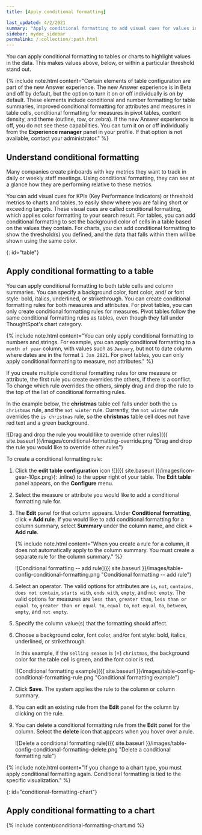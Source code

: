 ```yaml
---
title: [Apply conditional formatting]

last_updated: 4/2/2021
summary: "Apply conditional formatting to add visual cues for values in your data."
sidebar: mydoc_sidebar
permalink: /:collection/:path.html
---
```


You can apply conditional formatting to tables or charts to highlight values in the data. This makes values above, below, or within a particular threshold stand out.

{% include note.html content="Certain elements of table configuration are part of the new Answer experience. The new Answer experience is in Beta and off by default, but the option to turn it on or off individually is on by default. These elements include conditional and number formatting for table summaries, improved conditional formatting for attributes and measures in table cells, conditional formatting for measures in pivot tables, content density, and theme (outline, row, or zebra). If the new Answer experience is off, you do not see these capabilities. You can turn it on or off individually from the <strong>Experience manager</strong> panel in your profile. If that option is not available, contact your administrator." %}

## Understand conditional formatting

Many companies create pinboards with key metrics they want to track in daily or weekly staff meetings. Using conditional formatting, they can see at a glance how they are performing relative to these metrics.

You can add visual cues for KPIs (Key Performance Indicators) or threshold metrics to charts and tables, to easily show where you are falling short or exceeding targets. These visual cues are called conditional formatting, which applies color formatting to your search result. For tables, you can add conditional formatting to set the background color of cells in a table based on the values they contain. For charts, you can add conditional formatting to show the threshold(s) you defined, and the data that falls within them will be shown using the same color.

{: id="table"}
## Apply conditional formatting to a table

You can apply conditional formatting to both table cells and column summaries. You can specify a background color, font color, and/ or font style: bold, italics, underlined, or strikethrough. You can create conditional formatting rules for both measures and attributes. For pivot tables, you can only create conditional formatting rules for measures. Pivot tables follow the same conditional formatting rules as tables, even though they fall under ThoughtSpot's chart category.

{% include note.html content="You can only apply conditional formatting to numbers and strings. For example, you can apply conditional formatting to a <code>month of year</code> column, with values such as <code>January</code>, but not to date column where dates are in the format <code>1 Jan 2021</code>. For pivot tables, you can only apply conditional formatting to measure, not attributes." %}

If you create multiple conditional formatting rules for one measure or attribute, the first rule you create overrides the others, if there is a conflict. To change which rule overrides the others, simply drag and drop the rule to the top of the list of conditional formatting rules.

In the example below, the **christmas** table cell falls under both the `is christmas` rule, and the `not winter` rule. Currently, the `not winter` rule overrides the `is christmas` rule, so the **christmas** table cell does not have red text and a green background.

![Drag and drop the rule you would like to override other rules]({{ site.baseurl }}/images/conditional-formatting-override.png "Drag and drop the rule you would like to override other rules")

To create a conditional formatting rule:

1. Click the **edit table configuration** icon ![]({{ site.baseurl }}/images/icon-gear-10px.png){: .inline} to the upper right of your table. The **Edit table** panel appears, on the **Configure** menu.

2. Select the measure or attribute you would like to add a conditional formatting rule for.

3. The **Edit** panel for that column appears. Under **Conditional formatting**, click **+ Add rule**. If you would like to add conditional formatting for a column summary, select **Summary** under the column name, and click **+ Add rule**.

    {% include note.html content="When you create a rule for a column, it does not automatically apply to the column summary. You must create a separate rule for the column summary." %}

    ![Conditional formatting -- add rule]({{ site.baseurl }}/images/table-config-conditional-formatting.png "Conditional formatting -- add rule")

4. Select an operator. The valid options for attributes are `is`, `not`, `contains`, `does not contain`, `starts with`, `ends with`, `empty`, and `not empty`. The valid options for measures are `less than`, `greater than`, `less than or equal to`, `greater than or equal to`, `equal to`, `not equal to`, `between`, `empty`, and `not empty`.

5. Specify the column value(s) that the formatting should affect.

6. Choose a background color, font color, and/or font style: bold, italics, underlined, or strikethrough.

    In this example, if the `selling season` is (=) `christmas`, the background color for the table cell is green, and the font color is red.

    ![Conditional formatting example]({{ site.baseurl }}/images/table-config-conditional-formatting-rule.png "Conditional formatting example")

7. Click **Save**. The system applies the rule to the column or column summary.

8. You can edit an existing rule from the **Edit** panel for the column by clicking on the rule.

8. You can delete a conditional formatting rule from the **Edit** panel for the column. Select the **delete** icon that appears when you hover over a rule.

    ![Delete a conditional formatting rule]({{ site.baseurl }}/images/table-config-conditional-formatting-delete.png "Delete a conditional formatting rule")

{% include note.html content="If you change to a chart type, you must apply conditional formatting again. Conditional formatting is tied to the specific visualization." %}

{: id="conditional-formatting-chart"}
## Apply conditional formatting to a chart

{% include content/conditional-formatting-chart.md %}
